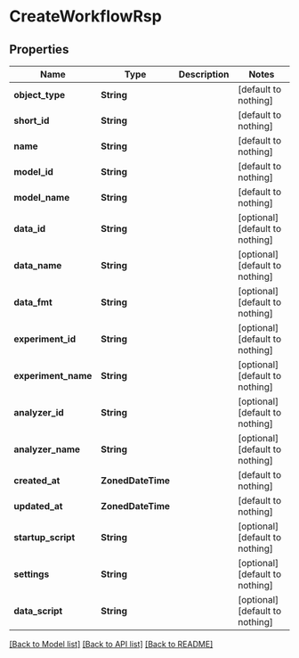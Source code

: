 # CreateWorkflowRsp


## Properties
Name | Type | Description | Notes
------------ | ------------- | ------------- | -------------
**object_type** | **String** |  | [default to nothing]
**short_id** | **String** |  | [default to nothing]
**name** | **String** |  | [default to nothing]
**model_id** | **String** |  | [default to nothing]
**model_name** | **String** |  | [default to nothing]
**data_id** | **String** |  | [optional] [default to nothing]
**data_name** | **String** |  | [optional] [default to nothing]
**data_fmt** | **String** |  | [optional] [default to nothing]
**experiment_id** | **String** |  | [optional] [default to nothing]
**experiment_name** | **String** |  | [optional] [default to nothing]
**analyzer_id** | **String** |  | [optional] [default to nothing]
**analyzer_name** | **String** |  | [optional] [default to nothing]
**created_at** | **ZonedDateTime** |  | [default to nothing]
**updated_at** | **ZonedDateTime** |  | [default to nothing]
**startup_script** | **String** |  | [optional] [default to nothing]
**settings** | **String** |  | [optional] [default to nothing]
**data_script** | **String** |  | [optional] [default to nothing]


[[Back to Model list]](../README.md#models) [[Back to API list]](../README.md#api-endpoints) [[Back to README]](../README.md)


